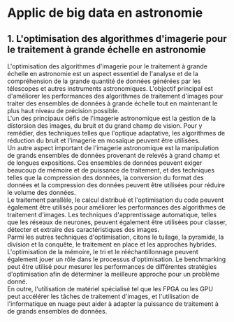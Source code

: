 # Applic de big data en astronomie

##  1. L'optimisation des algorithmes d'imagerie pour le traitement à grande échelle en astronomie 

L'optimisation des algorithmes d'imagerie pour le traitement à grande échelle en astronomie est un aspect essentiel de l'analyse et de la compréhension de la grande quantité de données générées par les télescopes et autres instruments astronomiques. L'objectif principal est d'améliorer les performances des algorithmes de traitement d'images pour traiter des ensembles de données à grande échelle tout en maintenant le plus haut niveau de précision possible.</br>
L'un des principaux défis de l'imagerie astronomique est la gestion de la distorsion des images, du bruit et du grand champ de vision. Pour y remédier, des techniques telles que l'optique adaptative, les algorithmes de réduction du bruit et l'imagerie en mosaïque peuvent être utilisées.</br>
Un autre aspect important de l'imagerie astronomique est la manipulation de grands ensembles de données provenant de relevés à grand champ et de longues expositions. Ces ensembles de données peuvent exiger beaucoup de mémoire et de puissance de traitement, et des techniques telles que la compression des données, la conversion du format des données et la compression des données peuvent être utilisées pour réduire le volume des données.</br>
Le traitement parallèle, le calcul distribué et l'optimisation du code peuvent également être utilisés pour améliorer les performances des algorithmes de traitement d'images. Les techniques d'apprentissage automatique, telles que les réseaux de neurones, peuvent également être utilisées pour classer, détecter et extraire des caractéristiques des images.</br>
Parmi les autres techniques d'optimisation, citons le tuilage, la pyramide, la division et la conquête, le traitement en place et les approches hybrides. L'optimisation de la mémoire, le tri et le rééchantillonnage peuvent également jouer un rôle dans le processus d'optimisation. Le benchmarking peut être utilisé pour mesurer les performances de différentes stratégies d'optimisation afin de déterminer la meilleure approche pour un problème donné.</br>
En outre, l'utilisation de matériel spécialisé tel que les FPGA ou les GPU peut accélérer les tâches de traitement d'images, et l'utilisation de l'informatique en nuage peut aider à adapter la puissance de traitement à de grands ensembles de données.</br>
